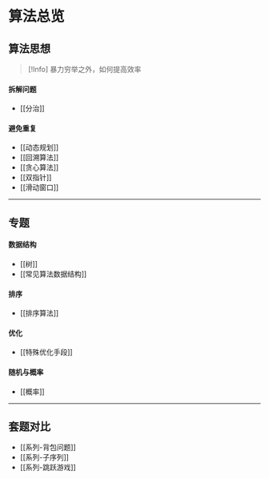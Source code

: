 # 算法总览
## 算法思想
> [!Info]
> 暴力穷举之外，如何提高效率
#### 拆解问题
 - [[分治]]

#### 避免重复
 - [[动态规划]]  
 - [[回溯算法]]   
 - [[贪心算法]]
 - [[双指针]]
 - [[滑动窗口]]

----
## 专题
#### 数据结构
 - [[树]]
 - [[常见算法数据结构]]

#### 排序
 - [[排序算法]]

#### 优化
 - [[特殊优化手段]]

#### 随机与概率
 - [[概率]]

----
## 套题对比
 - [[系列-背包问题]]
 - [[系列-子序列]]
 - [[系列-跳跃游戏]]